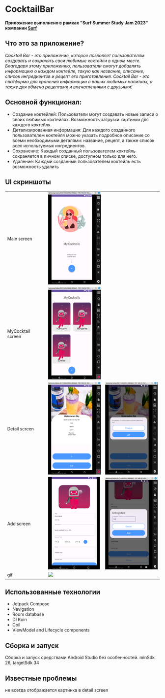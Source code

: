 # CocktailBar

**Приложение выполнено в рамках  "Surf Summer Study Jam 2023" компании [Surf](https://surf.ru)**

## Что это за приложение?

*Cocktail Bar -  это приложение, которое позволяет пользователям создавать и сохранять свои любимые коктейли в одном месте. Благодаря этому приложению, пользователи смогут добавлять информацию о каждом коктейле, такую как название, описание, список ингредиентов и рецепт его приготовления. Cocktail Bar - это платформа для хранения информации о ваших любимых напитках, а также для обмена рецептами и впечатлениями с друзьями!*

## Основной функционал:
* Создание коктейлей: Пользователи могут  создавать новые записи о своих любимых коктейлях. Возможность загрузки картинки для каждого коктейля.
* Детализированная информация: Для каждого созданного пользователем коктейля можно указать подробное описание со всеми необходимыми деталями: название, рецепт, а также список всех используемых ингредиентов.
* Сохранение: Каждый созданный пользователем коктейль сохраняется в личном списке, доступном только для него. 
* Удаление: Каждый созданный пользователем коктейль есть возможность удалить 

## UI скриншоты


|                   |                                                                   |                                                                |
|-------------------|-------------------------------------------------------------------|----------------------------------------------------------------|
| Main screen       | <img src="assets/screenshots/main_screen.png" height="300">       |                                                                |
| MyCocktail screen | <img src="assets/screenshots/mycocktail_screen.png" height="300"> |                                                                |
| Detail screen     | <img src="assets/screenshots/detail_screen2.png" height="300">    | <img src="assets/screenshots/detail_screen3.png" height="300"> |
| Add screen        | <img src="assets/screenshots/add_screen.png" height="300">        | <img src="assets/screenshots/add2_screen.png" height="300">    |
| gif               | <img src="assets/gif/cocktail_app.gif"  height="300">             |                                                                |

## Использованные технологии

* Jetpack Compose
* Navigation
* Room database
* DI Koin
* Coil
* ViewModel and Lifecycle components



## Сборка и запуск

Сборка и запуск средствами Android Studio без особенностей.
minSdk 26, targetSdk 34

## Известные проблемы
не всегда отображается картинка в detail screen



